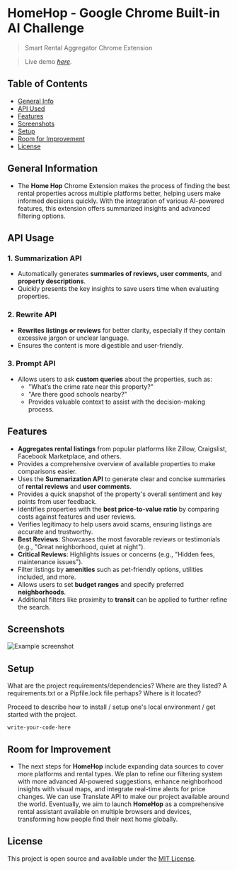# HomeHop - Google Chrome Built-in AI Challenge
> Smart Rental Aggregator Chrome Extension

> Live demo [_here_](https://www.example.com). <!-- If you have the project hosted somewhere, include the link here. -->

## Table of Contents
* [General Info](#general-information)
* [API Used](#api-usage)
* [Features](#features)
* [Screenshots](#screenshots)
* [Setup](#setup)
* [Room for Improvement](#room-for-improvement)
* [License](#license)

## General Information
- The **Home Hop** Chrome Extension makes the process of finding the best rental properties across multiple platforms better, helping users make informed decisions quickly. With the integration of various AI-powered features, this extension offers summarized insights and advanced filtering options.


## API Usage

### 1. **Summarization API**
- Automatically generates **summaries of reviews, user comments**, and **property descriptions**.
- Quickly presents the key insights to save users time when evaluating properties.

### 2. **Rewrite API**
- **Rewrites listings or reviews** for better clarity, especially if they contain excessive jargon or unclear language.
- Ensures the content is more digestible and user-friendly.

### 3. **Prompt API**
- Allows users to ask **custom queries** about the properties, such as:
  - "What’s the crime rate near this property?"
  - "Are there good schools nearby?"
  - Provides valuable context to assist with the decision-making process.

## Features
- **Aggregates rental listings** from popular platforms like Zillow, Craigslist, Facebook Marketplace, and others.
- Provides a comprehensive overview of available properties to make comparisons easier.
- Uses the **Summarization API** to generate clear and concise summaries of **rental reviews** and **user comments**.
- Provides a quick snapshot of the property's overall sentiment and key points from user feedback.
- Identifies properties with the **best price-to-value ratio** by comparing costs against features and user reviews.
- Verifies legitimacy to help users avoid scams, ensuring listings are accurate and trustworthy.
- **Best Reviews**: Showcases the most favorable reviews or testimonials (e.g., "Great neighborhood, quiet at night").
- **Critical Reviews**: Highlights issues or concerns (e.g., "Hidden fees, maintenance issues").
- Filter listings by **amenities** such as pet-friendly options, utilities included, and more.
- Allows users to set **budget ranges** and specify preferred **neighborhoods**.
- Additional filters like proximity to **transit** can be applied to further refine the search.


## Screenshots
![Example screenshot](./img/screenshot.png)
<!-- If you have screenshots you'd like to share, include them here. -->

## Setup
What are the project requirements/dependencies? Where are they listed? A requirements.txt or a Pipfile.lock file perhaps? Where is it located?

Proceed to describe how to install / setup one's local environment / get started with the project.

`write-your-code-here`


## Room for Improvement
- The next steps for **HomeHop** include expanding data sources to cover more platforms and rental types. We plan to refine our filtering system with more advanced AI-powered suggestions, enhance neighborhood insights with visual maps, and integrate real-time alerts for price changes. We can use Translate API to make our project available around the world. Eventually, we aim to launch **HomeHop** as a comprehensive rental assistant available on multiple browsers and devices, transforming how people find their next home globally.


## License
This project is open source and available under the [MIT License](https://github.com/HomeHop/HomeHop?tab=MIT-1-ov-file).
